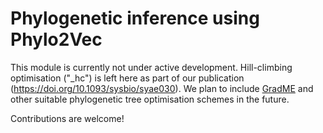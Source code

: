 # Phylogenetic inference using Phylo2Vec

This module is currently not under active development. Hill-climbing
optimisation ("\_hc") is left here as part of our publication
(<https://doi.org/10.1093/sysbio/syae030>). We plan to include
[GradME](https://github.com/Neclow/GradME) and other suitable phylogenetic tree
optimisation schemes in the future.

Contributions are welcome!
